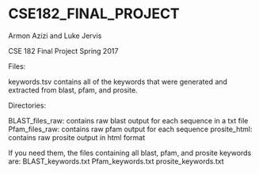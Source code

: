 # CSE182_FINAL_PROJECT
Armon Azizi and Luke Jervis

CSE 182 Final Project
Spring 2017

Files:

keywords.tsv contains all of the keywords that were generated and extracted from blast, pfam, and prosite.

Directories:

BLAST_files_raw: contains raw blast output for each sequence in a txt file
Pfam_files_raw: contains raw pfam output for each sequence
prosite_html: contains raw prosite output in html format

If you need them, the files containing all blast, pfam, and prosite keywords are:
BLAST_keywords.txt
Pfam_keywords.txt
prosite_keywords.txt
